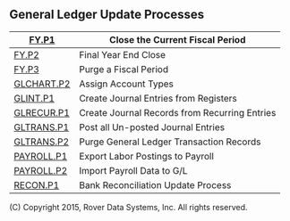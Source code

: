 ## General Ledger Update Processes
<PageHeader />

| [FY.P1](../FY-P1/README.md)           | Close the Current Fiscal Period               |
| ------------------------------------- | --------------------------------------------- |
| [FY.P2](../FY-P2/README.md)           | Final Year End Close                          |
| [FY.P3](../FY-P3/README.md)           | Purge a Fiscal Period                         |
| [GLCHART.P2](../GLCHART-P2/README.md) | Assign Account Types                          |
| [GLINT.P1](../GLINT-P1/README.md)     | Create Journal Entries from Registers         |
| [GLRECUR.P1](../GLRECUR-P1/README.md) | Create Journal Records from Recurring Entries |
| [GLTRANS.P1](../GLTRANS-P1/README.md) | Post all Un-posted Journal Entries            |
| [GLTRANS.P2](../GLTRANS-P2/README.md) | Purge General Ledger Transaction Records      |
| [PAYROLL.P1](../PAYROLL-P1/README.md) | Export Labor Postings to Payroll              |
| [PAYROLL.P2](../PAYROLL-P2/README.md) | Import Payroll Data to G/L                    |
| [RECON.P1](../RECON-P1/README.md)     | Bank Reconciliation Update Process            |

(C) Copyright 2015, Rover Data Systems, Inc.
All rights reserved.
<badge text= "Version 8.10.57 " vertical="middle" />

<PageFooter />
